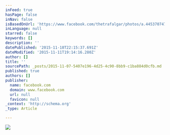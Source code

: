 ```yaml
---
inFeed: true
hasPage: false
inNav: false
isBasedOnUrl: 'https://www.facebook.com/thetrafalgar/photos/a.445370747987.225686.298199762987/10153672872977988/?type=3&theater'
inLanguage: null
starred: false
keywords: []
description: ''
datePublished: '2015-11-18T22:15:37.691Z'
dateModified: '2015-11-11T19:14:16.280Z'
author: []
title: ''
sourcePath: _posts/2015-11-07-5407e196-4d25-4c90-8bb9-c1ba884d0cfb.md
published: true
authors: []
publisher:
  name: facebook.com
  domain: www.facebook.com
  url: null
  favicon: null
_context: 'http://schema.org'
_type: Article

---
```

![](https://scontent-lhr3-1.xx.fbcdn.net/hphotos-xaf1/v/t1.0-9/12195943_10153672872977988_8475069452004260031_n.jpg?oh=1aa563ca45b0a137d3a8ae36691de7fc&oe=56F716AB)